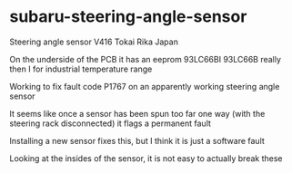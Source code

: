 # subaru-steering-angle-sensor

Steering angle sensor V416 Tokai Rika Japan

On the underside of the PCB it has an eeprom
93LC66BI
93LC66B really then I for industrial temperature range

Working to fix fault code P1767 on an apparently working steering angle sensor

It seems like once a sensor has been spun too far one way (with the steering rack disconnected) it flags a permanent fault

Installing a new sensor fixes this, but I think it is just a software fault

Looking at the insides of the sensor, it is not easy to actually break these
